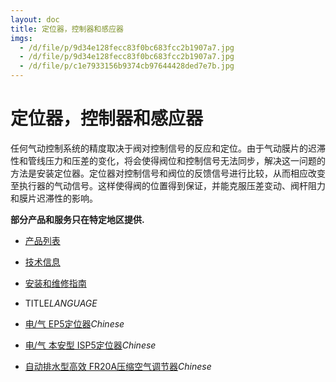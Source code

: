 ```yaml
---
layout: doc
title: 定位器，控制器和感应器
imgs:
  - /d/file/p/9d34e128fecc83f0bc683fcc2b1907a7.jpg
  - /d/file/p/9d34e128fecc83f0bc683fcc2b1907a7.jpg
  - /d/file/p/c1e7933156b9374cb97644428ded7e7b.jpg
---
```


# 定位器，控制器和感应器

任何气动控制系统的精度取决于阀对控制信号的反应和定位。由于气动膜片的迟滞性和管线压力和压差的变化，将会使得阀位和控制信号无法同步，解决这一问题的方法是安装定位器。定位器对控制信号和阀位的反馈信号进行比较，从而相应改变至执行器的气动信号。这样使得阀的位置得到保证，并能克服压差变动、阀杆阻力和膜片迟滞性的影响。

**部分产品和服务只在特定地区提供.**

- [产品列表](<javascript:navactive(1);>)
- [技术信息](<javascript:navactive(2);>)
- [安装和维修指南](<javascript:navactive(3);>)

- TITLE*LANGUAGE*
- [电/气 EP5定位器](/pcas/EP5.html '电/气 EP5定位器')_Chinese_
- [电/气 本安型 ISP5定位器](/pcas/ISP5.html '电/气 本安型 ISP5定位器')_Chinese_
- [自动排水型高效 FR20A压缩空气调节器](/pcas/FR20A.html '自动排水型高效 FR20A压缩空气调节器')_Chinese_
